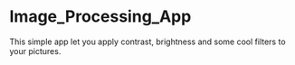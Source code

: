 # Image_Processing_App
This simple app let you apply contrast, brightness and some cool filters to your pictures.
